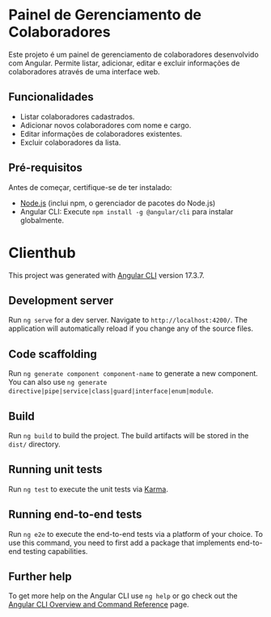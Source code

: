 # Painel de Gerenciamento de Colaboradores

Este projeto é um painel de gerenciamento de colaboradores desenvolvido com Angular. Permite listar, adicionar, editar e excluir informações de colaboradores através de uma interface web.

## Funcionalidades

- Listar colaboradores cadastrados.
- Adicionar novos colaboradores com nome e cargo.
- Editar informações de colaboradores existentes.
- Excluir colaboradores da lista.

## Pré-requisitos

Antes de começar, certifique-se de ter instalado:

- [Node.js](https://nodejs.org/) (inclui npm, o gerenciador de pacotes do Node.js)
- Angular CLI: Execute `npm install -g @angular/cli` para instalar globalmente.






# Clienthub

This project was generated with [Angular CLI](https://github.com/angular/angular-cli) version 17.3.7.

## Development server

Run `ng serve` for a dev server. Navigate to `http://localhost:4200/`. The application will automatically reload if you change any of the source files.

## Code scaffolding

Run `ng generate component component-name` to generate a new component. You can also use `ng generate directive|pipe|service|class|guard|interface|enum|module`.

## Build

Run `ng build` to build the project. The build artifacts will be stored in the `dist/` directory.

## Running unit tests

Run `ng test` to execute the unit tests via [Karma](https://karma-runner.github.io).

## Running end-to-end tests

Run `ng e2e` to execute the end-to-end tests via a platform of your choice. To use this command, you need to first add a package that implements end-to-end testing capabilities.

## Further help

To get more help on the Angular CLI use `ng help` or go check out the [Angular CLI Overview and Command Reference](https://angular.io/cli) page.
